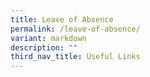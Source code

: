 ```yaml
---
title: Leave of Absence
permalink: /leave-of-absence/
variant: markdown
description: ""
third_nav_title: Useful Links
---
```

